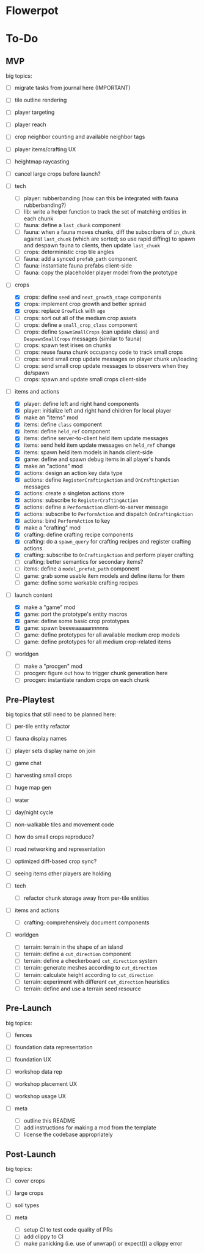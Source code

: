 # Flowerpot

# To-Do

## MVP

big topics:
- [ ] migrate tasks from journal here (IMPORTANT)
- [ ] tile outline rendering
- [ ] player targeting
- [ ] player reach
- [ ] crop neighbor counting and available neighbor tags
- [ ] player items/crafting UX
- [ ] heightmap raycasting
- [ ] cancel large crops before launch?

- [ ] tech
  - [ ] player: rubberbanding (how can this be integrated with fauna rubberbanding?)
  - [ ] lib: write a helper function to track the set of matching entities in each chunk
  - [ ] fauna: define a `last_chunk` component
  - [ ] fauna: when a fauna moves chunks, diff the subscribers of `in_chunk` against `last_chunk` (which are sorted; so use rapid diffing) to spawn and despawn fauna to clients, then update `last_chunk`
  - [ ] crops: deterministic crop tile angles
  - [ ] fauna: add a synced `prefab_path` component
  - [ ] fauna: instantiate fauna prefabs client-side
  - [ ] fauna: copy the placeholder player model from the prototype
- [ ] crops
  - [x] crops: define `seed` and `next_growth_stage` components
  - [x] crops: implement crop growth and better spread
  - [x] crops: replace `GrowTick` with `age`
  - [ ] crops: sort out all of the medium crop assets
  - [ ] crops: define a `small_crop_class` component
  - [ ] crops: define `SpawnSmallCrops` (can update class) and `DespawnSmallCrops` messages (similar to fauna)
  - [ ] crops: spawn test irises on chunks
  - [ ] crops: reuse fauna chunk occupancy code to track small crops
  - [ ] crops: send small crop update messages on player chunk un/loading
  - [ ] crops: send small crop update messages to observers when they de/spawn
  - [ ] crops: spawn and update small crops client-side
- [ ] items and actions
  - [x] player: define left and right hand components
  - [x] player: initialize left and right hand children for local player
  - [x] make an "items" mod
  - [x] items: define `class` component
  - [x] items: define `held_ref` component
  - [x] items: define server-to-client held item update messages
  - [x] items: send held item update messages on `held_ref` change
  - [x] items: spawn held item models in hands client-side
  - [x] game: define and spawn debug items in all player's hands
  - [x] make an "actions" mod
  - [x] actions: design an action key data type
  - [x] actions: define `RegisterCraftingAction` and `OnCraftingAction` messages
  - [x] actions: create a singleton actions store
  - [x] actions: subscribe to `RegisterCraftingAction`
  - [x] actions: define a `PerformAction` client-to-server message
  - [x] actions: subscribe to `PerformAction` and dispatch `OnCraftingAction`
  - [x] actions: bind `PerformAction` to key
  - [x] make a "crafting" mod
  - [x] crafting: define crafting recipe components
  - [x] crafting: do a `spawn_query` for crafting recipes and register crafting actions
  - [x] crafting: subscribe to `OnCraftingAction` and perform player crafting
  - [ ] crafting: better semantics for secondary items?
  - [ ] items: define a `model_prefab_path` component
  - [ ] game: grab some usable item models and define items for them
  - [ ] game: define some workable crafting recipes
- [ ] launch content
  - [x] make a "game" mod
  - [x] game: port the prototype's entity macros
  - [x] game: define some basic crop prototypes
  - [x] game: spawn beeeeaaaaannnnns
  - [ ] game: define prototypes for all available medium crop models
  - [ ] game: define prototypes for all medium crop-related items
- [ ] worldgen
  - [ ] make a "procgen" mod
  - [ ] procgen: figure out how to trigger chunk generation here
  - [ ] procgen: instantiate random crops on each chunk

## Pre-Playtest

big topics that still need to be planned here:
- [ ] per-tile entity refactor
- [ ] fauna display names
- [ ] player sets display name on join
- [ ] game chat
- [ ] harvesting small crops
- [ ] huge map gen
- [ ] water
- [ ] day/night cycle
- [ ] non-walkable tiles and movement code
- [ ] how do small crops reproduce?
- [ ] road networking and representation
- [ ] optimized diff-based crop sync?
- [ ] seeing items other players are holding

- [ ] tech
  - [ ] refactor chunk storage away from per-tile entities
- [ ] items and actions
  - [ ] crafting: comprehensively document components
- [ ] worldgen
  - [ ] terrain: terrain in the shape of an island
  - [ ] terrain: define a `cut_direction` component
  - [ ] terrain: define a checkerboard `cut_direction` system
  - [ ] terrain: generate meshes according to `cut_direction`
  - [ ] terrain: calculate height according to `cut_direction`
  - [ ] terrain: experiment with different `cut_direction` heuristics
  - [ ] terrain: define and use a terrain seed resource

## Pre-Launch

big topics:
- [ ] fences
- [ ] foundation data representation
- [ ] foundation UX
- [ ] workshop data rep
- [ ] workshop placement UX
- [ ] workshop usage UX

- [ ] meta
  - [ ] outline this README
  - [ ] add instructions for making a mod from the template
  - [ ] license the codebase appropriately

## Post-Launch

big topics:
- [ ] cover crops
- [ ] large crops
- [ ] soil types

- [ ] meta
  - [ ] setup CI to test code quality of PRs
  - [ ] add clippy to CI
  - [ ] make panicking (i.e. use of unwrap() or expect()) a clippy error
